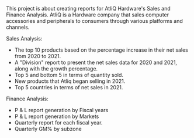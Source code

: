 This project is about creating reports for AtliQ Hardware's Sales and Finance Analysis.
AtliQ is a Hardware company that sales computer accessories and peripherals to consumers through various platforms and channels.

Sales Analysis:
  * The top 10 products based on the percentage increase in their net sales from 2020 to 2021.
  * A "Division" report to present the net sales data for 2020 and 2021, along with the growth percentage.
  * Top 5 and bottom 5 in terms of quantity sold.
  * New products that Atliq began selling in 2021.
  * Top 5 countries in terms of net sales in 2021.

Finance Analysis:
  * P & L report generation by Fiscal years
  * P & L report generation by Markets
  * Quarterly report for each fiscal year.
  * Quarterly GM% by subzone 

